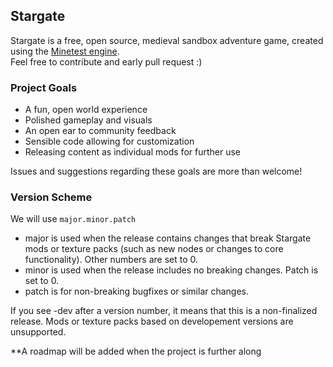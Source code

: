 ## Stargate

Stargate is a free, open source, medieval sandbox adventure game, created using the [Minetest engine](https://github.com/minetest/minetest).  
Feel free to contribute and early pull request :)

### Project Goals

- A fun, open world experience
- Polished gameplay and visuals
- An open ear to community feedback
- Sensible code allowing for customization
- Releasing content as individual mods for further use

Issues and suggestions regarding these goals are more than welcome!


### Version Scheme

We will use `major.minor.patch`

 - major is used when the release contains changes that break Stargate mods or texture packs (such as new nodes or changes to core functionality).  Other numbers are set to 0.
 - minor is used when the release includes no breaking changes.  Patch is set to 0.
 - patch is for non-breaking bugfixes or similar changes.
 
 If you see -dev after a version number, it means that this is a non-finalized release.  Mods or texture packs based on developement versions are unsupported.
 
**A roadmap will be added when the project is further along
